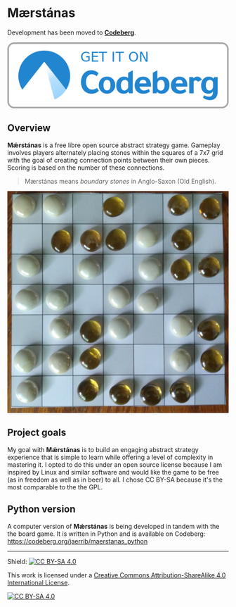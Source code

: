 # Mærstánas
Development has been moved to **[Codeberg](https://codeberg.org/jaerrib/maerstanas)**.

![Get it on Codeberg](get-it-on-codeberg.png)

## Overview
**Mǽrstánas** is a free libre open source abstract strategy game. Gameplay involves players alternately placing stones within the squares of a 7x7 grid with the goal of creating connection points between their own pieces. Scoring is based on the number of these connections.

> Mærstánas means *boundary stones* in Anglo-Saxon (Old English).

![Print-and-play prototype](assets/other/prototype.jpg)

## Project goals
My goal with **Mǽrstánas** is to build an engaging abstract strategy experience that is simple to learn while offering a level of complexity in mastering it. I opted to do this under an open source license because I am inspired by Linux and similar software and would like the game to be free (as in freedom as well as in beer) to all. I chose CC BY-SA because it's the most comparable to the the GPL.

## Python version
A computer version of **Mǽrstánas** is being developed in tandem with the the board game. It is written in Python and is available on Codeberg: https://codeberg.org/jaerrib/maerstanas_python

---

Shield: [![CC BY-SA 4.0][cc-by-sa-shield]][cc-by-sa]

This work is licensed under a
[Creative Commons Attribution-ShareAlike 4.0 International License][cc-by-sa].

[![CC BY-SA 4.0][cc-by-sa-image]][cc-by-sa]

[cc-by-sa]: http://creativecommons.org/licenses/by-sa/4.0/
[cc-by-sa-image]: https://licensebuttons.net/l/by-sa/4.0/88x31.png
[cc-by-sa-shield]: https://img.shields.io/badge/License-CC%20BY--SA%204.0-lightgrey.svg
